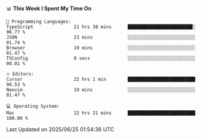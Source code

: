 <!--START_SECTION:waka-->
📊 **This Week I Spent My Time On** 

```text
💬 Programming Languages: 
TypeScript               21 hrs 38 mins      ████████████████████████░   96.77 % 
JSON                     23 mins             ░░░░░░░░░░░░░░░░░░░░░░░░░   01.74 % 
Browser                  19 mins             ░░░░░░░░░░░░░░░░░░░░░░░░░   01.47 % 
TSConfig                 0 secs              ░░░░░░░░░░░░░░░░░░░░░░░░░   00.01 % 

🔥 Editors: 
Cursor                   22 hrs 1 min        █████████████████████████   98.53 % 
Neovim                   19 mins             ░░░░░░░░░░░░░░░░░░░░░░░░░   01.47 % 

💻 Operating System: 
Mac                      22 hrs 21 mins      █████████████████████████   100.00 % 
```


 Last Updated on 2025/06/25 01:54:36 UTC
<!--END_SECTION:waka-->
